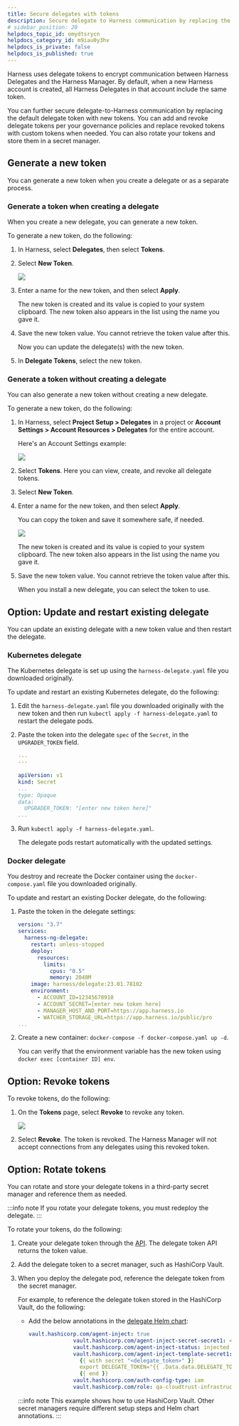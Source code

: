 ```yaml
---
title: Secure delegates with tokens
description: Secure delegate to Harness communication by replacing the default delegate token with new tokens.
# sidebar_position: 20
helpdocs_topic_id: omydtsrycn
helpdocs_category_id: m9iau0y3hv
helpdocs_is_private: false
helpdocs_is_published: true
---
```


Harness uses delegate tokens to encrypt communication between Harness Delegates and the Harness Manager. By default, when a new Harness account is created, all Harness Delegates in that account include the same token.

You can further secure delegate-to-Harness communication by replacing the default delegate token with new tokens. You can add and revoke delegate tokens per your governance policies and replace revoked tokens with custom tokens when needed. You can also rotate your tokens and store them in a secret manager.

## Generate a new token

You can generate a new token when you create a delegate or as a separate process.

### Generate a token when creating a delegate

When you create a new delegate, you can generate a new token.

To generate a new token, do the following:

1. In Harness, select **Delegates**, then select **Tokens**.
2. Select **New Token**.

   ![](static/secure-delegates-with-tokens-02.png)

3. Enter a name for the new token, and then select **Apply**.

   The new token is created and its value is copied to your system clipboard. The new token also appears in the list using the name you gave it.

2. Save the new token value. You cannot retrieve the token value after this.

   Now you can update the delegate(s) with the new token.

3. In **Delegate Tokens**, select the new token.

### Generate a token without creating a delegate

You can also generate a new token without creating a new delegate.

To generate a new token, do the following:

1. In Harness, select **Project Setup > Delegates** in a project or **Account Settings > Account Resources > Delegates** for the entire account.

   Here's an Account Settings example:

   ![](static/secure-delegates-with-tokens-03.png)

2. Select **Tokens**. Here you can view, create, and revoke all delegate tokens.

3. Select **New Token**.

4. Enter a name for the new token, and then select **Apply**.

   You can copy the token and save it somewhere safe, if needed.

   ![](static/secure-delegates-with-tokens-04.png)

   The new token is created and its value is copied to your system clipboard. The new token also appears in the list using the name you gave it.

5. Save the new token value. You cannot retrieve the token value after this.

   When you install a new delegate, you can select the token to use.

## Option: Update and restart existing delegate

You can update an existing delegate with a new token value and then restart the delegate.

### Kubernetes delegate

The Kubernetes delegate is set up using the `harness-delegate.yaml` file you downloaded originally.

To update and restart an existing Kubernetes delegate, do the following:

1. Edit the `harness-delegate.yaml` file you downloaded originally with the new token and then run `kubectl apply -f harness-delegate.yaml` to restart the delegate pods.

2. Paste the token into the delegate `spec` of the `Secret`, in the `UPGRADER_TOKEN` field. 

   ```yaml
   ...  
   ---  
     
   apiVersion: v1
   kind: Secret
   ...
   type: Opaque
   data:
     UPGRADER_TOKEN: "[enter new token here]"
   ...
   ```

3. Run `kubectl apply -f harness-delegate.yaml`.

   The delegate pods restart automatically with the updated settings.

### Docker delegate

You destroy and recreate the Docker container using the `docker-compose.yaml` file you downloaded originally.

To update and restart an existing Docker delegate, do the following:

1. Paste the token in the delegate settings:

   ```yaml
   version: "3.7"  
   services:  
     harness-ng-delegate:  
       restart: unless-stopped  
       deploy:  
         resources:  
           limits:  
             cpus: "0.5"  
             memory: 2048M  
       image: harness/delegate:23.01.78102  
       environment:  
         - ACCOUNT_ID=12345678910  
         - ACCOUNT_SECRET=[enter new token here]  
         - MANAGER_HOST_AND_PORT=https://app.harness.io  
         - WATCHER_STORAGE_URL=https://app.harness.io/public/pro  
   ...
   ```

2. Create a new container: `docker-compose -f docker-compose.yaml up -d`.

   You can verify that the environment variable has the new token using `docker exec [container ID] env`.

## Option: Revoke tokens

To revoke tokens, do the following:

1. On the **Tokens** page, select **Revoke** to revoke any token.

   ![](static/secure-delegates-with-tokens-06.png)

2. Select **Revoke**. The token is revoked. The Harness Manager will not accept connections from any delegates using this revoked token.

## Option: Rotate tokens

You can rotate and store your delegate tokens in a third-party secret manager and reference them as needed.

:::info note
If you rotate your delegate tokens, you must redeploy the delegate.
:::

To rotate your tokens, do the following:

1. Create your delegate token through the [API](https://apidocs.harness.io/tag/Delegate-Token-Resource#operation/createDelegateToken). The delegate token API returns the token value.
2. Add the delegate token to a secret manager, such as HashiCorp Vault.
3. When you deploy the delegate pod, reference the delegate token from the secret manager.

   For example, to reference the delegate token stored in the HashiCorp Vault, do the following:

   * Add the below annotations in the [delegate Helm chart](https://github.com/harness/delegate-helm-chart):

      ```yaml
      vault.hashicorp.com/agent-inject: true
                    vault.hashicorp.com/agent-inject-secret-secret1: <delegate_token> //delegate token referenced in hashicorp vault
                    vault.hashicorp.com/agent-inject-status: injected
                    vault.hashicorp.com/agent-inject-template-secret1:
                      {{ with secret "<delegate_token>" }}                           //delegate token referenced in hashicorp vault
                      export DELEGATE_TOKEN="{{ .Data.data.DELEGATE_TOKEN }}"
                      {{ end }}
                    vault.hashicorp.com/auth-config-type: iam
                    vault.hashicorp.com/role: qa-cloudtrust-infrastructure
      ```

   :::info note
   This example shows how to use HashiCorp Vault. Other secret managers require different setup steps and Helm chart annotations.
   :::
